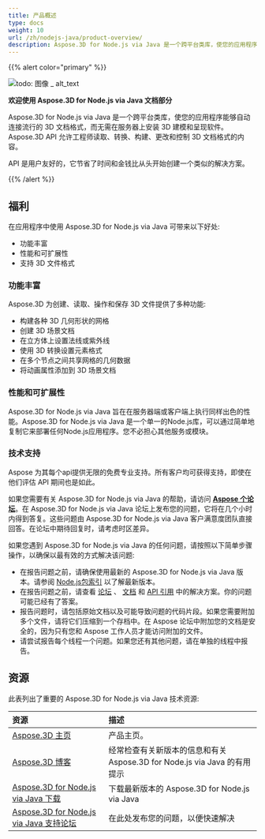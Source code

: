 ```yaml
---
title: 产品概述
type: docs
weight: 10
url: /zh/nodejs-java/product-overview/
description: Aspose.3D for Node.js via Java 是一个跨平台类库，使您的应用程序能够自动连接流行的 3D 文档格式，而无需在服务器上安装 3D 建模和呈现软件。Aspose.3D API 允许工程师读取、转换、构建、更改和控制 3D 文档格式的内容。
---
```

{{% alert color="primary" %}} 

![todo: 图像 _ alt_text](product-overview_1.png)

**欢迎使用 Aspose.3D for Node.js via Java 文档部分**

Aspose.3D for Node.js via Java 是一个跨平台类库，使您的应用程序能够自动连接流行的 3D 文档格式，而无需在服务器上安装 3D 建模和呈现软件。Aspose.3D API 允许工程师读取、转换、构建、更改和控制 3D 文档格式的内容。

API 是用户友好的，它节省了时间和金钱比从头开始创建一个类似的解决方案。

{{% /alert %}} 
##  **福利**
在应用程序中使用 Aspose.3D for Node.js via Java 可带来以下好处:

- 功能丰富
- 性能和可扩展性
- 支持 3D 文件格式
###  **功能丰富**
Aspose.3D 为创建、读取、操作和保存 3D 文件提供了多种功能:

- 构建各种 3D 几何形状的网格
- 创建 3D 场景文档
- 在立方体上设置法线或紫外线
- 使用 3D 转换设置元素格式
- 在多个节点之间共享网格的几何数据
- 将动画属性添加到 3D 场景文档
###  **性能和可扩展性**
Aspose.3D for Node.js via Java 旨在在服务器端或客户端上执行同样出色的性能。Aspose.3D for Node.js via Java 是一个单一的Node.js库，可以通过简单地复制它来部署任何Node.js应用程序。您不必担心其他服务或模块。
###  **技术支持**
Aspose 为其每个api提供无限的免费专业支持。所有客户均可获得支持，即使在他们评估 API 期间也是如此。

如果您需要有关 Aspose.3D for Node.js via Java 的帮助，请访问 [**Aspose 个论坛**](https://forum.aspose.com/)。在 Aspose.3D for Node.js via Java 论坛上发布您的问题，它将在几个小时内得到答复。这些问题由 Aspose.3D for Node.js via Java 客户满意度团队直接回答。在论坛中期待回复时，请考虑时区差异。

如果您遇到 Aspose.3D for Node.js via Java 的任何问题，请按照以下简单步骤操作，以确保以最有效的方式解决该问题:

- 在报告问题之前，请确保使用最新的 Aspose.3D for Node.js via Java 版本。请参阅 [Node.js包索引](https://www.npmjs.com/package/aspose.3d) 以了解最新版本。
- 在报告问题之前，请查看 [论坛](https://forum.aspose.com/c/3d) 、 [文档](/3d/zh/nodejs-java/) 和 [API 引用](https://reference.aspose.com/3d/java) 中的解决方案。你的问题可能已经有了答案。
- 报告问题时，请包括原始文档以及可能导致问题的代码片段。如果您需要附加多个文件，请将它们压缩到一个存档中。在 Aspose 论坛中附加您的文档是安全的，因为只有您和 Aspose 工作人员才能访问附加的文件。
- 请尝试报告每个线程一个问题。如果您还有其他问题，请在单独的线程中报告。
##  **资源**
此表列出了重要的 Aspose.3D for Node.js via Java 技术资源:

|**资源**|**描述**|
| :- | :- |
|[Aspose.3D 主页](https://products.aspose.com/3d/nodejs-java/)|产品主页。|
|[Aspose.3D 博客](https://blog.aspose.com/category/3d/)|经常检查有关新版本的信息和有关 Aspose.3D for Node.js via Java 的有用提示|
|[Aspose.3D for Node.js via Java 下载](https://www.npmjs.com/package/aspose.3d)|下载最新版本的 Aspose.3D for Node.js via Java|
|[Aspose.3D for Node.js via Java 支持论坛](https://forum.aspose.com/c/3d/18)|在此处发布您的问题，以便快速解决|

